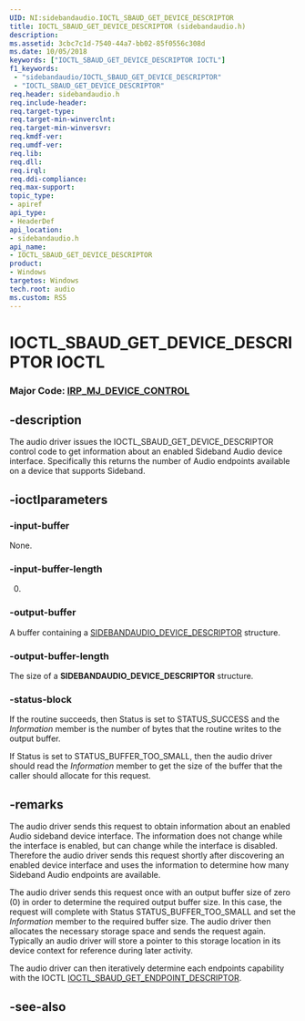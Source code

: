 ```yaml
---
UID: NI:sidebandaudio.IOCTL_SBAUD_GET_DEVICE_DESCRIPTOR
title: IOCTL_SBAUD_GET_DEVICE_DESCRIPTOR (sidebandaudio.h)
description: 
ms.assetid: 3cbc7c1d-7540-44a7-bb02-85f0556c308d
ms.date: 10/05/2018
keywords: ["IOCTL_SBAUD_GET_DEVICE_DESCRIPTOR IOCTL"]
f1_keywords:
 - "sidebandaudio/IOCTL_SBAUD_GET_DEVICE_DESCRIPTOR"
 - "IOCTL_SBAUD_GET_DEVICE_DESCRIPTOR"
req.header: sidebandaudio.h
req.include-header:
req.target-type:
req.target-min-winverclnt:
req.target-min-winversvr:
req.kmdf-ver:
req.umdf-ver:
req.lib:
req.dll:
req.irql: 
req.ddi-compliance:
req.max-support:
topic_type: 
- apiref
api_type: 
- HeaderDef
api_location: 
- sidebandaudio.h
api_name: 
- IOCTL_SBAUD_GET_DEVICE_DESCRIPTOR
product:
- Windows
targetos: Windows
tech.root: audio
ms.custom: RS5
---
```


# IOCTL_SBAUD_GET_DEVICE_DESCRIPTOR IOCTL

### Major Code:  [IRP_MJ_DEVICE_CONTROL](https://docs.microsoft.com/windows-hardware/drivers/kernel/irp-mj-device-control)

## -description

The audio driver issues the IOCTL_SBAUD_GET_DEVICE_DESCRIPTOR control code to get information about an enabled Sideband Audio device interface.
Specifically this returns the number of Audio endpoints available on a device that supports Sideband.




## -ioctlparameters

### -input-buffer

None.

### -input-buffer-length 

0.

### -output-buffer

A buffer containing a <a href="https://docs.microsoft.com/windows-hardware/drivers/ddi/sidebandaudio/ns-sidebandaudio-_sidebandaudio_device_descriptor">SIDEBANDAUDIO_DEVICE_DESCRIPTOR</a> structure.

### -output-buffer-length 

The size of a <b>SIDEBANDAUDIO_DEVICE_DESCRIPTOR</b> structure.

### -status-block

If the routine succeeds, then Status is set to STATUS_SUCCESS and the <i>Information</i> member is the number of bytes that the routine writes to the output buffer.

<div> </div>
If Status is set to STATUS_BUFFER_TOO_SMALL, then the audio driver should read the <i>Information</i> member to get the size of the buffer that the caller should allocate for this request.

## -remarks


The audio driver sends this request to obtain information about an enabled Audio sideband device interface. The information does not change while the interface is enabled, but can change while the interface is disabled. Therefore the audio driver sends this request shortly after discovering an enabled device interface and uses the information to determine how many Sideband Audio endpoints are available.

The audio driver sends this request once with an output buffer size of zero (0) in order to determine the required output buffer size. In this case, the request will complete with Status STATUS_BUFFER_TOO_SMALL and set the <i>Information</i> member to the required buffer size. The audio driver then allocates the necessary storage space and sends the request again. Typically an audio driver will store a pointer to this storage location in its device context for reference during later activity.

The audio driver can then iteratively determine each endpoints capability with the IOCTL <a href="https://docs.microsoft.com/windows-hardware/drivers/ddi/sidebandaudio/ni-sidebandaudio-ioctl_sbaud_get_endpoint_descriptor">IOCTL_SBAUD_GET_ENDPOINT_DESCRIPTOR</a>.


## -see-also
